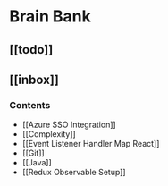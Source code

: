 # Brain Bank

## [[todo]] 
## [[inbox]]

### Contents

- [[Azure SSO Integration]]
- [[Complexity]]
- [[Event Listener Handler Map React]]
- [[Git]]
- [[Java]]
- [[Redux Observable Setup]]
